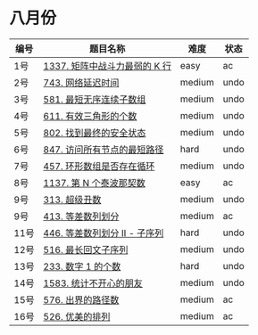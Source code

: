 # 八月份

**编号**|**题目名称**|**难度**|**状态**
--------|------------|--------|--------
1号|[1337. 矩阵中战斗力最弱的 K 行](./第1题%201337.%20矩阵中战斗力最弱的%20K%20行)|easy|ac
2号|[743. 网络延迟时间](./第2题%20743.%20网络延迟时间)|medium|undo
3号|[581. 最短无序连续子数组](./第3题%20581.%20最短无序连续子数组)|medium|undo
4号|[611. 有效三角形的个数](./第4题%20611.%20有效三角形的个数)|medium|undo
5号|[802. 找到最终的安全状态](./第5题%20802.%20找到最终的安全状态)|medium|undo
6号|[847. 访问所有节点的最短路径](./第6题%20847.%20访问所有节点的最短路径)|hard|undo
7号|[457. 环形数组是否存在循环](./第7题%20457.%20环形数组是否存在循环)|medium|undo
8号|[1137. 第 N 个泰波那契数](./第8题%201137.%20第%20N%20个泰波那契数)|easy|ac
9号|[313. 超级丑数](./第9题%20313.%20超级丑数)|medium|undo
9号|[413. 等差数列划分](./第10题%20413.%20等差数列划分)|medium|ac
11号|[446. 等差数列划分 II - 子序列](./第11题%20446.%20等差数列划分%20II%20-%20子序列)|hard|undo
12号|[516. 最长回文子序列](./第12题%20516.%20最长回文子序列)|medium|undo
13号|[233. 数字 1 的个数](./第13题%20233.%20数字%201%20的个数)|hard|undo
14号|[1583. 统计不开心的朋友](./第14题%201583.%20统计不开心的朋友)|medium|undo
15号|[576. 出界的路径数](./第15题%20576.%20出界的路径数)|medium|ac
16号|[526. 优美的排列](./八月份/第16题%20526.%20优美的排列)|medium|ac
